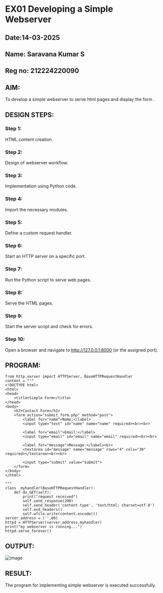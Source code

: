 # EX01 Developing a Simple Webserver
## Date:14-03-2025
## Name: Saravana Kumar S
## Reg no: 212224220090
## AIM:
To develop a simple webserver to serve html pages and display the form .

## DESIGN STEPS:
### Step 1: 
HTML content creation.

### Step 2:
Design of webserver workflow.

### Step 3:
Implementation using Python code.

### Step 4:
Import the necessary modules.

### Step 5:
Define a custom request handler.

### Step 6:
Start an HTTP server on a specific port.

### Step 7:
Run the Python script to serve web pages.

### Step 8:
Serve the HTML pages.

### Step 9:
Start the server script and check for errors.

### Step 10:
Open a browser and navigate to http://127.0.0.1:8000 (or the assigned port).

## PROGRAM:
```
from http.server import HTTPServer, BaseHTTPRequestHandler
content = """
<!DOCTYPE html>
<html>
<head>
    <title>Simple Form</title>
</head>
<body>
    <h2>Contact Form</h2>
    <form action="submit_form.php" method="post">
        <label for="name">Name:</label>
        <input type="text" id="name" name="name" required><br><br>
        
        <label for="email">Email:</label>
        <input type="email" id="email" name="email" required><br><br>
        
        <label for="message">Message:</label><br>
        <textarea id="message" name="message" rows="4" cols="30" required></textarea><br><br>
        
        <input type="submit" value="Submit">
    </form>
</body>
</html>

"""
class  myhandler(BaseHTTPRequestHandler):
    def do_GET(self):
        print("request received")
        self.send_response(200)
        self.send_header('content-type', 'text/html; charset=utf-8')
        self.end_headers()
        self.wfile.write(content.encode())
server_address = ('',80)
httpd = HTTPServer(server_address,myhandler)
print("my webserver is running...")
httpd.serve_forever()
```

## OUTPUT:
![image](https://github.com/user-attachments/assets/7ac3d938-42ab-4ce4-b8c2-d844bd317fb2)


## RESULT:
The program for implementing simple webserver is executed successfully.

